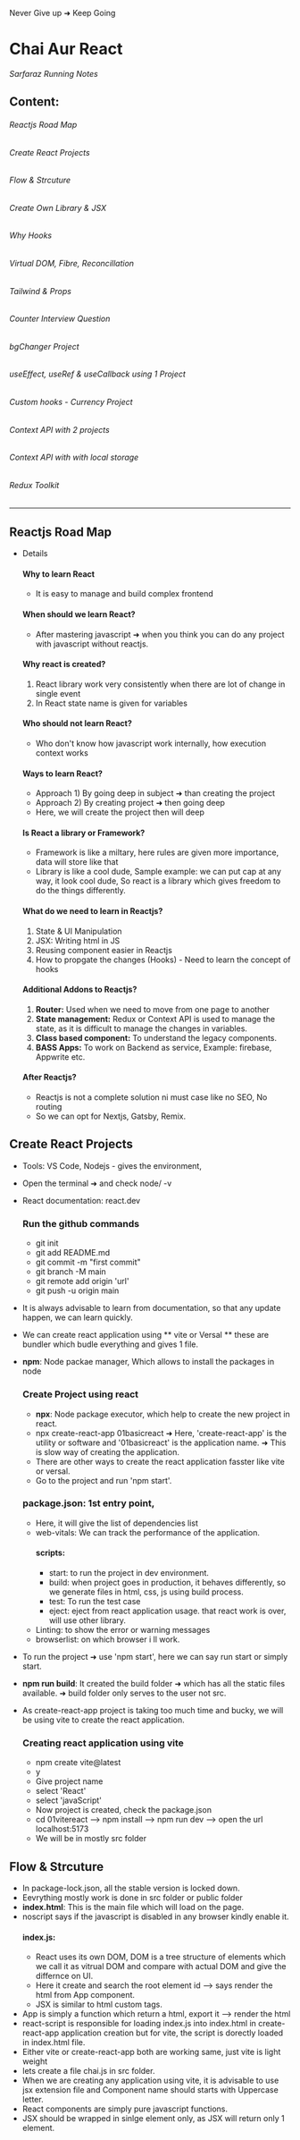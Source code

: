 Never Give up ➜ Keep Going

# Chai Aur React

<div><i>Sarfaraz Running Notes</i></div>

## Content:

###### Reactjs Road Map

###### Create React Projects

###### Flow & Strcuture

###### Create Own Library & JSX

###### Why Hooks

###### Virtual DOM, Fibre, Reconcillation

###### Tailwind & Props

###### Counter Interview Question

###### bgChanger Project

###### useEffect, useRef & useCallback using 1 Project

###### Custom hooks - Currency Project

###### Context API with 2 projects

###### Context API with with local storage

###### Redux Toolkit

<hr/>

## Reactjs Road Map

- Details

  #### Why to learn React

  - It is easy to manage and build complex frontend

  #### When should we learn React?

  - After mastering javascript ➜ when you think you can do any project with javascript without reactjs.

  #### Why react is created?

  1.  React library work very consistently when there are lot of change in single event
  2.  In React state name is given for variables

  #### Who should not learn React?

  - Who don't know how javascript work internally, how execution context works

  #### Ways to learn React?

  - Approach 1) By going deep in subject ➜ than creating the project
  - Approach 2) By creating project ➜ then going deep
  - Here, we will create the project then will deep

  #### Is React a library or Framework?

  - Framework is like a miltary, here rules are given more importance, data will store like that
  - Library is like a cool dude, Sample example: we can put cap at any way, it look cool dude, So react is a library which gives freedom to do the things differently.

  #### What do we need to learn in Reactjs?

  1. State & UI Manipulation
  2. JSX: Writing html in JS
  3. Reusing component easier in Reactjs
  4. How to propgate the changes (Hooks) - Need to learn the concept of hooks

  #### Additional Addons to Reactjs?

  1. **Router:** Used when we need to move from one page to another
  2. **State management:** Redux or Context API is used to manage the state, as it is difficult to manage the changes in variables.
  3. **Class based component:** To understand the legacy components.
  4. **BASS Apps:** To work on Backend as service, Example: firebase, Appwrite etc.

  #### After Reactjs?

  - Reactjs is not a complete solution ni must case like no SEO, No routing
  - So we can opt for Nextjs, Gatsby, Remix.

## Create React Projects

- Tools: VS Code, Nodejs - gives the environment,
- Open the terminal ➜ and check node/ -v
- React documentation: react.dev

  ### Run the github commands

  - git init
  - git add README.md
  - git commit -m "first commit"
  - git branch -M main
  - git remote add origin 'url'
  - git push -u origin main

- It is always advisable to learn from documentation, so that any update happen, we can learn quickly.
- We can create react application using ** vite or Versal ** these are bundler which budle everything and gives 1 file.
- **npm**: Node packae manager, Which allows to install the packages in node

  ### Create Project using react

  - **npx**: Node package executor, which help to create the new project in react.
  - npx create-react-app 01basicreact ➜ Here, 'create-react-app' is the utility or software and '01basicreact' is the application name. ➜ This is slow way of creating the application.
  - There are other ways to create the react application fasster like vite or versal.
  - Go to the project and run 'npm start'.

  ### **package.json**: 1st entry point,

  - Here, it will give the list of dependencies list
  - web-vitals: We can track the performance of the application.
    #### scripts:
    - start: to run the project in dev environment.
    - build: when project goes in production, it behaves differently, so we generate files in html, css, js using build process.
    - test: To run the test case
    - eject: eject from react application usage. that react work is over, will use other library.
  - Linting: to show the error or warning messages
  - browserlist: on which browser i ll work.

- To run the project ➜ use 'npm start', here we can say run start or simply start.
- **npm run build**: It created the build folder ➜ which has all the static files available. ➜ build folder only serves to the user not src.
- As create-react-app project is taking too much time and bucky, we will be using vite to create the react application.

  ### Creating react application using vite

  - npm create vite@latest
  - y
  - Give project name
  - select 'React'
  - select 'javaScript'
  - Now project is created, check the package.json
  - cd 01vitereact --> npm install --> npm run dev --> open the url localhost:5173
  - We will be in mostly src folder


## Flow & Strcuture

- In package-lock.json, all the stable version is locked down.
- Eevrything mostly work is done in src folder or public folder
- **index.html**: This is the main file which will load on the page.
- noscript says if the javascript is disabled in any browser kindly enable it.
  #### **index.js**:
  - React uses its own DOM, DOM is a tree structure of elements which we call it as vitrual DOM and compare with actual DOM and give the differnce on UI.
  - Here it create and search the root element id --> says render the html from App component.
  - JSX is similar to html custom tags.
- App is simply a function which return a html, export it --> render the html
- react-script is responsible for loading index.js into index.html in create-react-app application creation but for vite, the script is dorectly loaded in index.html file.
- Either vite or create-react-app both are working same, just vite is light weight
- lets create a file chai.js in src folder.
- When we are creating any application using vite, it is advisable to use jsx extension file and Component name should starts with Uppercase letter.
- React components are simply pure javascript functions.
- JSX should be wrapped in sinlge element only, as JSX will return only 1 element.
